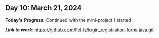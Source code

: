 ## Day 10: March 21, 2024

**Today's Progress**: Continued with the mini-project I started

___Link to work___: https://github.com/Fel-ly/login_registration-form-java.git
